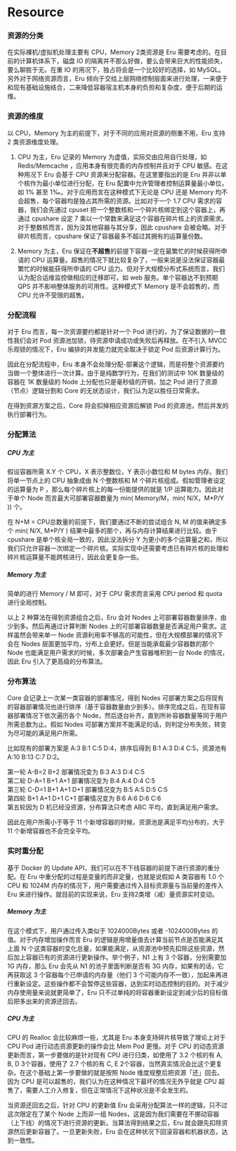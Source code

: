 # Resource

### 资源的分类

在实际裸机/虚拟机处理主要有 CPU，Memory 2类资源是 Eru 需要考虑的。在目前的计算机体系下，磁盘 IO 的隔离并不那么好做，要么会带来巨大的性能损失，要么聊胜于无。在重 IO 的用况下，独占将会是一个比较好的选择，如 MySQL。另外对于网络资源而言，Eru 倾向于交给上层网络控制层面来进行处理，一来便于和现有基础设施结合，二来降低容器宿主机本身的负担和复杂度，便于后期的运维。

### 资源的维度

以 CPU，Memory 为主的前提下，对于不同的应用对资源的侧重不用，Eru 支持 2 类资源维度处理。

1. CPU 为主，Eru 记录的 Memory 为虚值，实际交由应用自行处理，如 Redis/Memcache ，应用本身有很完善的内存控制并且对于 CPU 敏感。在这种用况下 Eru 会基于 CPU 资源来分配容器。在这里要指出的是 Eru 并非以单个核作为最小单位进行分配，在 Eru 配置中允许管理者控制运算量最小单位，如 1% 甚至 1‰。对于应用而言在这种模式下无论是 CPU 还是 Memory 均不会超售，每个容器均是独占其所需的资源。比如对于一个 1.7 CPU 需求的容器，我们会先通过 cpuset 把一个整数核和一个碎片核绑定到这个容器上，再通过 cpushare 设定 7 乘以一个常数来满足这个容器在碎片核上的资源需求。对于整数核而言，因为没其他容器与其分享，因此 cpushare 会被会略。对于碎片核而言，cpushare 保证了容器最多不超过其拥有的运算量份数。

2. Memory 为主，Eru 保证在**不超售**的前提下容器一定在最繁忙的时候获得所申请的 CPU 运算量。超售的情况下就比较复杂了，一般来说是没法保证容器最繁忙的时候能获得所申请的 CPU 运力。但对于大规模分布式系统而言，我们认为配合运维监控做相应的迁移即可，如 web 服务。单个容器达不到预期 QPS 并不影响整体服务的可用性。这种模式下 Memory 是不会超售的，而 CPU 允许不受限的超售。

### 分配流程

对于 Eru 而言，每一次资源要约都是针对一个 Pod 进行的，为了保证数据的一致性我们会对 Pod 资源池加锁，待资源申请成功或失败后再释放。在不引入 MVCC 乐观锁的情况下，Eru 编排的并发能力就完全取决于锁定 Pod 后资源计算行为。

因此在分配流程中，Eru 本身不会处理分配-部署这个逻辑，而是将整个资源要约当做一个整体进行一次计算。由于是纯数学行为，在我们的测试中 10K 数量级的容器在 1K 数量级的 Node 上分配也只是毫秒级的开销，加之 Pod 进行了资源（节点）逻辑分割和 Core 的无状态设计，我们认为足以胜任日常需求。

在得到资源方案之后，Core 将会扣掉相应资源后解锁 Pod 的资源池，然后并发的执行部署行为。

### 分配算法

##### CPU 为主

假设容器所需 X.Y 个 CPU，X 表示整数位，Y 表示小数位和 M bytes 内存。我们将单一节点上的 CPU 抽象成由 N 个整数核和 M 个碎片核组成。假如管理者设定的运算量为 P ，那么每个碎片核上的每一份能提供的就是 1/P 运算能力。因此对于单个 Node 而言最大可部署容器数量为 min( Memory/M，min( N/X，M*P/Y )) 个。

在 N+M = CPU总数量的前提下，我们要通过不断的尝试组合 N, M 的值来确定多个 min( N/X, M*P/Y ) 结果中最多的那个，再与内存计算结果进行比较。由于 cpushare 是单个核全局一致的，因此没法拆分 Y 为更小的多个运算量之和，所以我们只允许容器一次绑定一个碎片核。实际实现中还需要考虑已有碎片核的处理和碎片核运算量不能跨核进行，因此会更复杂一些。

##### Memory 为主

简单的进行 Memory / M 即可，对于 CPU 需求而言采用 CPU period 和 quota 进行全局控制。

以上 2 种算法在得到资源组合之后，Eru 会对 Nodes 上可部署容器数量排序，由少到多。然后再通过计算判断 Nodes 上的可部署容器数量是否满足用户需求。这样虽然会带来单一 Node 资源利用率不够高的可能性，但在大规模部署的情况下会在 Nodes 层面更加平均，分布上会更好。但是当能承载最少容器数的那个 Node 也能满足用户需求的时候，多次部署会产生容器堆积到一台 Node 的情况，因此 Eru 引入了更高级的分布算法。

### 分布算法

Core 会记录上一次某一类容器的部署情况，得到 Nodes 可部署方案之后将现有的容器部署情况也进行排序（基于容器数量由少到多）。排序完成之后，在现有容器部署情况下依次遍历各个 Node，然后逐台补齐，直到所补容器数量等同于用户所需总数为止。假如 Nodes 可部署方案并不能满足的话，则判定分布失败，转变为尽可能的满足用户所需。

比如现有的部署方案是 A:3 B:1 C:5 D:4，排序后得到 B:1 A:3 D:4 C:5，资源池有 A:10 B:13 C:7 D:2。

第一轮 A-B=2 B+2 部署情况变为 B:3 A:3 D:4 C:5    
第二轮 D-A=1 B+1 A+1 部署情况变为 B:4 A:4 D:4 C:5    
第三轮 C-D=1 B+1 A+1 D+1 部署情况变为 B:5 A:5 D:5 C:5    
第四轮 B+1 A+1 D+1 C+1 部署情况变为 B:6 A:6 D:6 C:6    
第五轮因为 D 机已经没资源，分布算法只考虑 ABC 平均，直到满足用户需求。

因此在用户所需小于等于 11 个新增容器的时候，资源池是满足平均分布的，大于 11 个新增容器也不会完全平均。

### 实时重分配

基于 Docker 的 Update API，我们可以在不下线容器的前提下进行资源的重分配。在 Eru 中重分配的过程是变量的而非定量，也就是说假如 A 类容器有 1.0 个 CPU 和 1024M 内存的情况下，用户需要通过传入目标资源量与当前量的差传入 Eru 来进行操作。就目前的实现来说，Eru 支持2类增（减）量资源实时变动。

##### Memory 为主

在这个模式下，用户通过传入类似于 1024000Bytes 或者 -1024000Bytes 的值。对于内存增加操作而言 Eru 的逻辑是用增量值去计算当前节点是否能满足其上面 N 个这类容器的变化总量，如果能满足，从资源池中预先扣除这些资源，然后加上容器已有的资源进行更新操作。举个例子，N1 上有 3 个容器，分别需要加 1G 内存，那么 Eru 会先从 N1 的池子里面判断是否有 3G 内存，如果有的话，它再获取这 3 个容器每个已申请的内存量（他们 3 个可能内存不一致），加起来再进行重新设定。这些操作都不会暂停这些容器，达到实时动态控制的目的。对于减少内存使用量来说就更简单了，Eru 只不过单纯的将容器重新设定到减少后的目标值后把多出来的资源还回去。

##### CPU 为主

CPU 的 Realloc 会比较麻烦一些，尤其是 Eru 本身支持碎片核导致了理论上对于 CPU Pod 进行动态资源更新的操作会比 Mem Pod 更慢。对于 CPU 的动态资源更新而言，第一步要做的是针对现有 CPU 进行归类，如使用了 3.2 个核的有 A, B, D 3个容器，使用了 2.7 个核的有 C, E 2个容器，当然真实情况会比这个更复杂。在这个基础上第一步要做的就是按照 Node 维度规整后把资源「还」回去。因为 CPU 是可以超售的，我们认为在这种情况下最坏的情况无外乎就是 CPU 超售了，需要人工介入修复，但在正常情况下这种状况是不会发生的。

当资源还回去之后，针对 CPU 的更新值 Eru 会采用分配算法一样的逻辑，只不过这次限定在了某个 Node 上而非一组 Nodes，这是因为我们需要在不挪动容器（上下线）的情况下进行资源的更新。当算法得到结果之后，Eru 就会跟先扣除资源然后更新容器了。一旦更新失败，Eru 会在这种状况下回滚容器和机器状态，达到一致性。